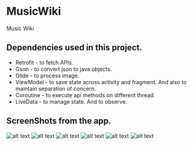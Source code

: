 # MusicWiki
Music Wiki
## Dependencies used in this project.
* Retrofit - to fetch APIs.
* Gson - to convert json to java objects.
* Glide - to process image.
* ViewModel - to save state across activity and fragment. And also to maintain separation of concern.
* Coroutine - to execute api methods on different thread.
* LiveData - to manage state. And to observe.

## ScreenShots from the app.
![alt text](https://github.com/Maverick-01/MusicWiki/blob/master/WhatsApp%20Image%202023-01-21%20at%202.48.02%20PM%20(1).jpeg)
![alt text](https://github.com/Maverick-01/MusicWiki/blob/master/WhatsApp%20Image%202023-01-21%20at%202.48.02%20PM.jpeg)
![alt text](https://github.com/Maverick-01/MusicWiki/blob/master/WhatsApp%20Image%202023-01-21%20at%202.48.01%20PM%20(2).jpeg)
![alt text](https://github.com/Maverick-01/MusicWiki/blob/master/WhatsApp%20Image%202023-01-21%20at%203.09.07%20PM%20(1).jpeg)
![alt text](https://github.com/Maverick-01/MusicWiki/blob/master/WhatsApp%20Image%202023-01-21%20at%203.09.07%20PM.jpeg)
![alt text](https://github.com/Maverick-01/MusicWiki/blob/master/WhatsApp%20Image%202023-01-21%20at%202.48.01%20PM.jpeg)

